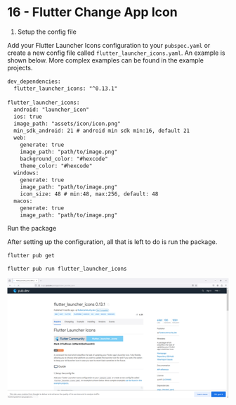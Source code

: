 # 16 - Flutter Change App Icon
 
1. Setup the config file

Add your Flutter Launcher Icons configuration to your `pubspec.yaml` or create a new config file called `flutter_launcher_icons.yaml`. An example is shown below. More complex examples can be found in the example projects.

```
dev_dependencies:
  flutter_launcher_icons: "^0.13.1"

flutter_launcher_icons:
  android: "launcher_icon"
  ios: true
  image_path: "assets/icon/icon.png"
  min_sdk_android: 21 # android min sdk min:16, default 21
  web:
    generate: true
    image_path: "path/to/image.png"
    background_color: "#hexcode"
    theme_color: "#hexcode"
  windows:
    generate: true
    image_path: "path/to/image.png"
    icon_size: 48 # min:48, max:256, default: 48
  macos:
    generate: true
    image_path: "path/to/image.png"
```

Run the package

After setting up the configuration, all that is left to do is run the package.

```
flutter pub get
```

```
flutter pub run flutter_launcher_icons
```

![Image](2.PNG)